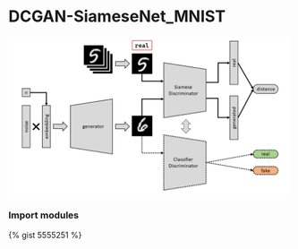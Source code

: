 # DCGAN-SiameseNet_MNIST

![DCGAN](img-files/DCGAN.png "DCGAN")


### Import modules  


{% gist 5555251 %}


